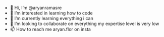 - 👋 Hi, I’m @aryanramasre
- 👀 I’m interested in learning how to code
- 🌱 I’m currently learning everything i can 
- 💞️ I’m looking to collaborate on everything my expertise level is very low
- 📫 How to reach me aryan.flor on insta

<!---
aryanramasre/aryanramasre is a ✨ special ✨ repository because its `README.md` (this file) appears on your GitHub profile.
You can click the Preview link to take a look at your changes.
--->
